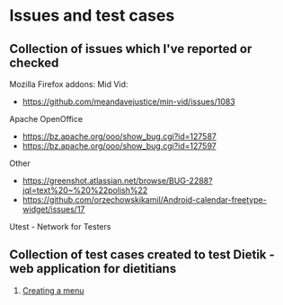 # Issues and test cases
## Collection of issues which I've reported or checked

Mozilla Firefox addons: Mid Vid: 
  * https://github.com/meandavejustice/min-vid/issues/1083
  
  
Apache OpenOffice 
  * https://bz.apache.org/ooo/show_bug.cgi?id=127587
  * https://bz.apache.org/ooo/show_bug.cgi?id=127597
  
Other
  * https://greenshot.atlassian.net/browse/BUG-2288?jql=text%20~%20%22polish%22
  * https://github.com/orzechowskikamil/Android-calendar-freetype-widget/issues/17

Utest - Network for Testers

## Collection of test cases created to test Dietik - web application for dietitians

  1. [Creating a menu](https://drive.google.com/open?id=1xWFHP9G64greOBh-lJ278DVe-E94uWdi)
  

 
